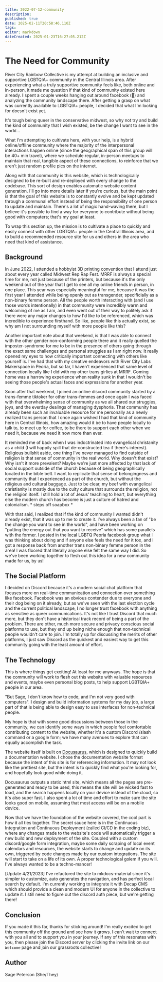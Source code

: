 ```yaml
---
title: 2022-07-12-community
description: 
published: true
date: 2025-02-11T20:58:46.110Z
tags: 
editor: markdown
dateCreated: 2025-01-23T16:27:05.212Z
---
```


# The Need for Community
River City Rainbow Collective is my attempt at building an inclusive and supportive LGBTQIA+ community in the Central Illinois area. After experiencing what a truly supportive community feels like, both online and in-person, it made me question if that kind of community existed here already. I spent a couple weeks hanging out around facebook (🤢) and analyzing the community landscape there. After getting a grasp on what was currently available to LGBTQIA+ people, I decided that what I'm looking for doesn't exist yet.
 
It's tough being queer in the conservative midwest, so why not try and build the kind of community that I wish existed, be the change I want to see in the world...
 
What I'm attempting to cultivate here, with your help, is a hybrid online/offline community where the majority of the interpersonal interactions happen online (since the geographical span of this group will be 40+ min travel), where we schedule regular, in-person meetups to maintain that real, tangible aspect of these connections, to reinforce that we aren't just random profile pics on the internet.
 
Along with that community is this website, which is technologically designed to be re-built and re-deployed with every change to the codebase. This sort of design enables automatic website content generation. I'll go into more details later if you're curious, but the main point is that the goal of this website is to constantly evolve and be kept updated through a communal effort instead of being the responsibility of one person to update and maintain. There's a lot of magic hand-waving there, but I believe it's possible to find a way for everyone to contribute without being good with computers; that's my goal at least.
 
To wrap this section up, the mission is to cultivate a place to quickly and easily connect with other LGBTQIA+ people in the Central Illinois area, and to build a recommended resource site for us and others in the area who need that kind of assistance.
 
## Background
 
In June 2022, I attended a hobbyist 3D printing convention that I attend just about every year called Midwest Rep Rap Fest. MRRF is always a special time for me, not just because of the printers, but because it's the only weekend out of the year that I get to see all my online friends in person, in one place. This year was especially meaningful for me, because it was the first year I attended while being openly out as transgender, specificially as a non-binary femme person. All the people worth interacting with (and I use those words intentionally) in that community were incredibly warm and welcoming of me as I am, and even went out of their way to politely ask if there were any major changes to how I'd like to be referenced, which was incredible to experience firsthand. So like, people like this actually exist, so why am I not surrounding myself with more people like this?
 
Another important note about that weekend, is that I was able to connect with the other gender non-conforming people there and it really quelled the imposter-syndrome for me to be in the presence of others going through the exact same challenges and personal struggles as I am right now. It really opened my eyes to how critically important connecting with others like yourself is. I've had that with my creative endeavors with River City Labs Makerspace in Peoria, but so far, I haven't experienced that same level of connection locally like I did with my other trans girlies at MRRF. Coming home was a harrowing experience when reality sunk in that I wouldn't be seeing those people's actual faces and expressions for another year.
 
Soon after that weekend, I joined an online discord community started by a trans-femme tiktoker for other trans-femmes and once again I was faced with that overwhelming sense of community as we all shared our struggles, joys, and the everday dealings of managing dysphoria. That community has already been such an invaluable resource for me personally as a newly realized trans person that I once again wished I had that kind of community here in Central Illinois, how amazing would it be to have people locally to talk to, to meet up for coffee, to be there to support each other when we need it, because we need it now more than ever.
 
It reminded me of back when I was indoctrinated into evangelical christanity as a child (I will happily spill that de-constructed tea if there's interest). Religious bullshit aside, one thing I've never managed to find outside of religion is that sense of community in the real world. Why doesn't that exist? Why isn't it more prevalent? Maybe we're just more affected by that lack of social support outside of the church because of being geographically located in the bible belt. I want to replicate that sense of belongingness and community that I experienced as part of the church, but without the religious and cultural baggage. Just to be clear, my beef with evangelical christianity is mostly due to the culty culture that surrounds the religion, not the religion itself. I still hold a lot of Jesus' teaching to heart, but everything else the modern church has become is just a culture of hatred and colonialism. * steps off soapbox *
 
With that said, I realized that if the kind of community I wanted didn't already exist, that it was up to me to create it. I've always been a fan of "be the change you want to see in the world", and have been working on "putting the energy out that you want to receive" which has some parallels with the former. I posted in the local LGBTQ Peoria facebook group what I was thinking about doing and if anyone else feels the need for it too, and I got a response back from another trans non-binary femme person in the area! I was floored that literally anyone else felt the same way I did. So we've been working together to flesh out this idea for a new community made for us, by us!
 
## The Social Platform
 
I decided on Discord because it's a modern social chat platform that focuses more on real-time communication and connection over something like facebook. Facebook was an obvious contender due to everyone and their dog being on it already, but as we've seen with the last election cycle and the current political landscape, I no longer trust facebook with anything as sensitive as queer communications. It's not like I trust Discord that much more, but they don't have a historical track record of being a part of the problem. There are other, much more secure and privacy conscious social platforms to use, but they end up being niche enough that non-technical people wouldn't care to join. I'm totally up for discussing the merits of other platforms, I just saw Discord as the quickest and easiest way to get this community going with the least amount of effort.
 
## The Technology
 
This is where things get exciting! At least for me anyways. The hope is that the community will work to flesh out this website with valuable resources and events, maybe even personal blog posts, to help support LGBTQIA+ people in our area.
 
"But Sage, I don't know how to code, and I'm not very good with computers". I design and build information systems for my day job, a large part of that is being able to design easy to use interfaces for non-technical people.
 
My hope is that with some good discussions between those in the community, we can identify some ways in which people feel comfortable contributing content to the website, whether it's a custom Discord /slash command or a google form; we have many avenues to explore that can equally accomplish the task.
 
The website itself is built on [Docusaurus](https://docusaurus.io/), which is designed to quickly build a documentation website. I chose the documentation website format because the intent of this site is for referencing information. It may not look like the prettiest site, but the intent is to quickly find what you're looking for, and hopefully look good while doing it.
 
Docusaurus outputs a static html site, which means all the pages are pre-generated and ready to be used, this means the site will be wicked fast to load, and the search happens locally on your device instead of the cloud, so it's also super fast. I also spent a lot of time and effort to make sure the site looks good on mobile, assuming that most access will be on a mobile device.
 
Now that we have the foundation of the website covered, the cool part is how it all ties together. The secret sauce here is in the Continuous Integration and Continuous Deployment (called CI/CD in the coding biz), where any changes made to the website's code will automatically trigger a new build and new deployment of the site. Coupled with a custom discord/google form integration, maybe some daily scraping of local event calendars and resources, the website starts to change and update on its own, triggered by code changes made by our custom integrations. The site will start to take on a life of its own. A proper technological golem if you will. I've always wanted to be a techno-mancer!

[Update 4/21/2023]
I've refactored the site to mkdocs-material since it's simpler to customize, auto generates the navigation, and has perfect local search by default. I'm currently working to integrate it with Decap CMS which should provide a clean and modern UI for anyone in the collective to update it. I still need to figure out the discord auth piece, but we're getting there!
 
## Conclusion
 
If you made it this far, thanks for sticking around! I'm really excited to get this community off the ground and see how it grows. I can't wait to connect with you all and to support you in your journey. If any of this resonates with you, then please join the Discord server by clicking the invite link on our `Welcome` page and join our grassroots collective!

## Author
Sage Peterson (She/They)
